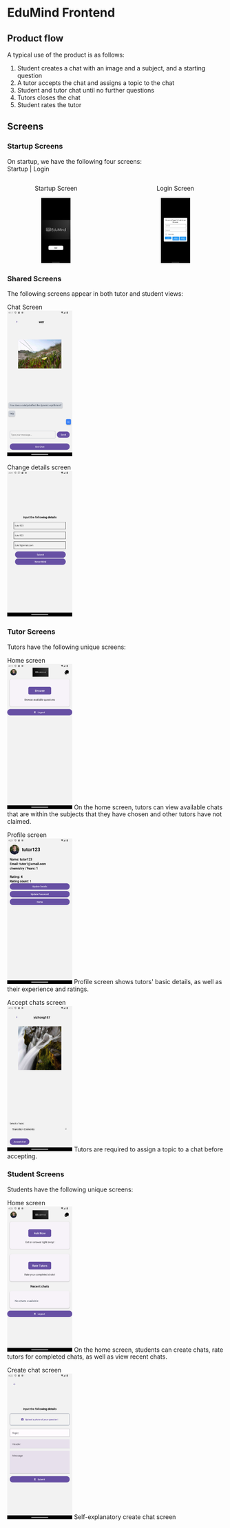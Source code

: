 # EduMind Frontend #

## Product flow ##
A typical use of the product is as follows:
1. Student creates a chat with an image and a subject, and a starting question
2. A tutor accepts the chat and assigns a topic to the chat
3. Student and tutor chat until no further questions
4. Tutors closes the chat
5. Student rates the tutor

## Screens ##
### Startup Screens ###
On startup, we have the following four screens:  
Startup | Login
<div style="display: flex; justify-content: space-between;">

  <div style="text-align: center; width: 45%;">
    <p>Startup Screen</p>
    <img src="readmeImages/Startup.png" alt="Startup" style="width: 30%;" />
  </div>

  <div style="text-align: center; width: 45%;">
    <p>Login Screen</p>
    <img src="readmeImages/Login.png" alt="Login" style="width: 30%;" />
  </div>

</div>


### Shared Screens ###
The following screens appear in both tutor and student views:

Chat Screen  
<img src="readmeImages/ChatScreen.png" alt="Chat Screen" width="30%" />

Change details screen  
<img src="readmeImages/ChangeDetails.png" alt="Change Details" width="30%" />

### Tutor Screens ###
Tutors have the following unique screens:

Home screen  
<img src="readmeImages/TutorHomeScreen.png" alt="Tutor Home Screen" width="30%" />
On the home screen, tutors can view available chats that are within the subjects that they have chosen and other tutors have not claimed.

Profile screen  
<img src="readmeImages/TutorProfile.png" alt="Tutor Profile" width="30%" />
Profile screen shows tutors' basic details, as well as their experience and ratings.

Accept chats screen  
<img src="readmeImages/TutorChatAccept.png" alt="Tutor Chat Accept" width="30%" />
Tutors are required to assign a topic to a chat before accepting.

### Student Screens ###
Students have the following unique screens:

Home screen  
<img src="readmeImages/StudentHomeScreen.png" alt="Student Home Screen" width="30%" />
On the home screen, students can create chats, rate tutors for completed chats, as well as view recent chats.

Create chat screen  
<img src="readmeImages/StudentCreateChat.png" alt="Student Create Chat" width="30%" />
Self-explanatory create chat screen
